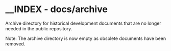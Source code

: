 # __INDEX - docs/archive

Archive directory for historical development documents that are no longer needed in the public repository.

Note: The archive directory is now empty as obsolete documents have been removed.
